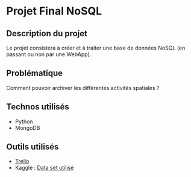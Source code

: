 # Projet Final NoSQL

##	Description du projet

Le projet consistera à créer et à traiter une base de données NoSQL (en passant ou non par une WebApp).

## Problématique
Comment pouvoir archiver les différentes activités spatiales ?

## Technos utilisés
-	Python
-	MongoDB

## Outils utilisés
-	[Trello](https://trello.com/b/ecBxt0Pw/nosql)
- Kaggle : [Data set utilisé](https://www.kaggle.com/datasets/agirlcoding/all-space-missions-from-1957)
